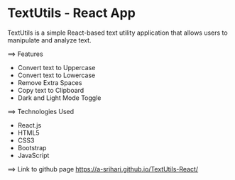 # TextUtils - React App

TextUtils is a simple React-based text utility application that allows users to manipulate and analyze text.

==> Features
- Convert text to Uppercase
- Convert text to Lowercase
- Remove Extra Spaces
- Copy text to Clipboard
- Dark and Light Mode Toggle

==> Technologies Used
- React.js
- HTML5
- CSS3
- Bootstrap
- JavaScript

==> Link to github page
https://a-srihari.github.io/TextUtils-React/
